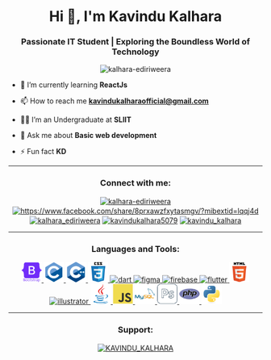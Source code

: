 <!-- <h1 align=center> Hi 👋, I'm kalhara ediriweera </h1>

<h3 align=center>Passionate IT Student | Exploring the Boundless World of Technology</h3>
<!--**Hi, I'm kalhara ediriweera/kalhara-ediriweera** is a ✨ _special_ ✨ repository because its `README.md` (this file) appears on your GitHub profile. -->


<!--
-🌱 I’m currently learning ReactJs

-🧑‍🎓 I’m an Undergraduate at SLIIT

-💬 Ask me about Basic web development

-📫 How to reach me kavindukalharaofficial@gmail.com

-⚡ Fun fact Call me as KD -->

<h1 align="center">Hi 👋, I'm Kavindu Kalhara</h1>
<h3 align="center">Passionate IT Student | Exploring the Boundless World of Technology</h3>

<p align="center"> <img src="https://komarev.com/ghpvc/?username=kalhara-ediriweera&label=Profile%20views&color=0e75b6&style=flat" alt="kalhara-ediriweera" /> </p>

- 🌱 I’m currently learning **ReactJs**

- 📫 How to reach me **kavindukalharaofficial@gmail.com**

- 🧑‍🎓 I’m an Undergraduate at **SLIIT**

- 💬 Ask me about **Basic web development**

- ⚡ Fun fact **KD**

---

<h3 align="center">Connect with me:</h3>
<p align="center">
<a href="https://linkedin.com/in/kalhara-ediriweera" target="blank"><img align="center" src="https://raw.githubusercontent.com/rahuldkjain/github-profile-readme-generator/master/src/images/icons/Social/linked-in-alt.svg" alt="kalhara-ediriweera" height="40" width="50" /></a>
<a href="https://www.facebook.com/profile.php?id=61557903419210" target="blank"><img align="center" src="https://raw.githubusercontent.com/rahuldkjain/github-profile-readme-generator/master/src/images/icons/Social/facebook.svg" alt="https://www.facebook.com/share/8prxawzfxytasmgv/?mibextid=lqqj4d" height="40" width="50" /></a>
<a href="https://instagram.com/kalhara_ediriweera" target="blank"><img align="center" src="https://raw.githubusercontent.com/rahuldkjain/github-profile-readme-generator/master/src/images/icons/Social/instagram.svg" alt="kalhara_ediriweera" height="40" width="50" /></a>
<a href="https://www.youtube.com/@kavindukalhara5079" target="blank"><img align="center" src="https://raw.githubusercontent.com/rahuldkjain/github-profile-readme-generator/master/src/images/icons/Social/youtube.svg" alt="kavindukalhara5079" height="40" width="50" /></a>
<a href="https://discord.gg/kavindu_kalhara" target="blank"><img align="center" src="https://raw.githubusercontent.com/rahuldkjain/github-profile-readme-generator/master/src/images/icons/Social/discord.svg" alt="kavindu_kalhara" height="40" width="50" /></a>
</p>


---

<h3 align="center">Languages and Tools:</h3>
<p align="center"> <a href="https://getbootstrap.com" target="_blank" rel="noreferrer"> <img src="https://raw.githubusercontent.com/devicons/devicon/master/icons/bootstrap/bootstrap-plain-wordmark.svg" alt="bootstrap" width="40" height="40"/> </a> <a href="https://www.cprogramming.com/" target="_blank" rel="noreferrer"> <img src="https://raw.githubusercontent.com/devicons/devicon/master/icons/c/c-original.svg" alt="c" width="40" height="40"/> </a> <a href="https://www.w3schools.com/cpp/" target="_blank" rel="noreferrer"> <img src="https://raw.githubusercontent.com/devicons/devicon/master/icons/cplusplus/cplusplus-original.svg" alt="cplusplus" width="40" height="40"/> </a> <a href="https://www.w3schools.com/css/" target="_blank" rel="noreferrer"> <img src="https://raw.githubusercontent.com/devicons/devicon/master/icons/css3/css3-original-wordmark.svg" alt="css3" width="40" height="40"/> </a> <a href="https://dart.dev" target="_blank" rel="noreferrer"> <img src="https://www.vectorlogo.zone/logos/dartlang/dartlang-icon.svg" alt="dart" width="40" height="40"/> </a> <a href="https://www.figma.com/" target="_blank" rel="noreferrer"> <img src="https://www.vectorlogo.zone/logos/figma/figma-icon.svg" alt="figma" width="40" height="40"/> </a> <a href="https://firebase.google.com/" target="_blank" rel="noreferrer"> <img src="https://www.vectorlogo.zone/logos/firebase/firebase-icon.svg" alt="firebase" width="40" height="40"/> </a> <a href="https://flutter.dev" target="_blank" rel="noreferrer"> <img src="https://www.vectorlogo.zone/logos/flutterio/flutterio-icon.svg" alt="flutter" width="40" height="40"/> </a> <a href="https://www.w3.org/html/" target="_blank" rel="noreferrer"> <img src="https://raw.githubusercontent.com/devicons/devicon/master/icons/html5/html5-original-wordmark.svg" alt="html5" width="40" height="40"/> </a> <a href="https://www.adobe.com/in/products/illustrator.html" target="_blank" rel="noreferrer"> <img src="https://www.vectorlogo.zone/logos/adobe_illustrator/adobe_illustrator-icon.svg" alt="illustrator" width="40" height="40"/> </a> <a href="https://www.java.com" target="_blank" rel="noreferrer"> <img src="https://raw.githubusercontent.com/devicons/devicon/master/icons/java/java-original.svg" alt="java" width="40" height="40"/> </a> <a href="https://developer.mozilla.org/en-US/docs/Web/JavaScript" target="_blank" rel="noreferrer"> <img src="https://raw.githubusercontent.com/devicons/devicon/master/icons/javascript/javascript-original.svg" alt="javascript" width="40" height="40"/> </a> <a href="https://www.mysql.com/" target="_blank" rel="noreferrer"> <img src="https://raw.githubusercontent.com/devicons/devicon/master/icons/mysql/mysql-original-wordmark.svg" alt="mysql" width="40" height="40"/> </a> <a href="https://www.photoshop.com/en" target="_blank" rel="noreferrer"> <img src="https://raw.githubusercontent.com/devicons/devicon/master/icons/photoshop/photoshop-line.svg" alt="photoshop" width="40" height="40"/> </a> <a href="https://www.php.net" target="_blank" rel="noreferrer"> <img src="https://raw.githubusercontent.com/devicons/devicon/master/icons/php/php-original.svg" alt="php" width="40" height="40"/> </a> <a href="https://www.python.org" target="_blank" rel="noreferrer"> <img src="https://raw.githubusercontent.com/devicons/devicon/master/icons/python/python-original.svg" alt="python" width="40" height="40"/> </a> </p>

---

<h3 align="center">Support:</h3>
<p align="center" ><a href="https://www.buymeacoffee.com/KAVINDU_KALHARA"> <img align="center" src="https://cdn.buymeacoffee.com/buttons/v2/default-yellow.png" height="50" width="210" alt="KAVINDU_KALHARA" /></a></p><br><br>




